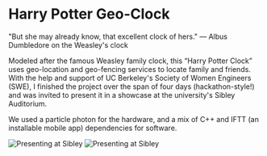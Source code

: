 # Harry Potter Geo-Clock

"But she may already know, that excellent clock of hers." 
— Albus Dumbledore on the Weasley's clock

Modeled after the famous Weasley family clock, this “Harry Potter Clock” uses geo-location and geo-fencing services to locate family and friends. With the help and support of UC Berkeley's Society of Women Engineers (SWE), I finished the project over the span of four days (hackathon-style!) and was invited to present it in a showcase at the university's Sibley Auditorium.

We used a particle photon for the hardware, and a mix of C++ and IFTT (an installable mobile app) dependencies for software.  

![Presenting at Sibley](https://drive.google.com/uc?id=0B9VyJZCvtIqWWGxTUFBXZmdMMkxBakRJWTNTekRZQ1pPekRj)
![Presenting at Sibley](https://drive.google.com/uc?id=0B9VyJZCvtIqWMkdITWQxdFdkUFRhcE5vcjc1dEk1bzVYaXdJ)

